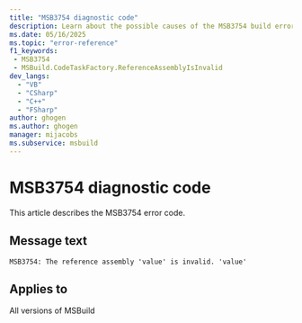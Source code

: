 ```yaml
---
title: "MSB3754 diagnostic code"
description: Learn about the possible causes of the MSB3754 build error, and get troubleshooting tips.
ms.date: 05/16/2025
ms.topic: "error-reference"
f1_keywords:
 - MSB3754
 - MSBuild.CodeTaskFactory.ReferenceAssemblyIsInvalid
dev_langs:
  - "VB"
  - "CSharp"
  - "C++"
  - "FSharp"
author: ghogen
ms.author: ghogen
manager: mijacobs
ms.subservice: msbuild
---
```


# MSB3754 diagnostic code

<!-- :::ErrorDefinitionDescription::: -->
<!-- :::editable-content name="introDescription"::: -->
This article describes the MSB3754 error code.
<!-- :::editable-content-end::: -->

## Message text

<!-- :::editable-content name="messageText"::: -->
`MSB3754: The reference assembly 'value' is invalid. 'value'`
<!-- :::editable-content-end::: -->
<!-- MSB3754: The reference assembly "{0}" is invalid. "{1}" -->

<!-- :::editable-content name="postOutputDescription"::: -->
<!--
{StrBegin="MSB3754: "}
-->
<!-- :::editable-content-end::: -->
<!-- :::ErrorDefinitionDescription-end::: -->

## Applies to

All versions of MSBuild
